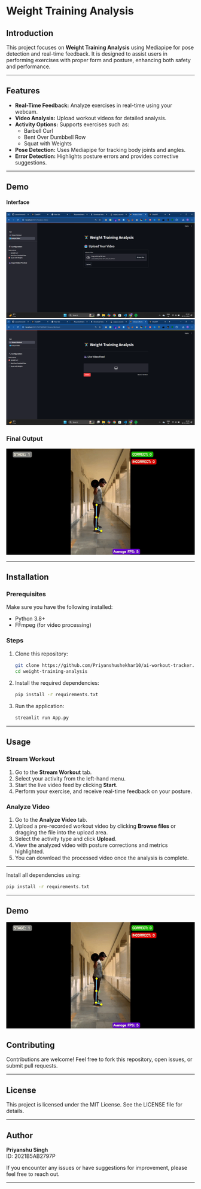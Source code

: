 # Weight Training Analysis

## Introduction

This project focuses on **Weight Training Analysis** using Mediapipe for pose detection and real-time feedback. It is designed to assist users in performing exercises with proper form and posture, enhancing both safety and performance.

---

## Features

- **Real-Time Feedback:** Analyze exercises in real-time using your webcam.
- **Video Analysis:** Upload workout videos for detailed analysis.
- **Activity Options:** Supports exercises such as:
  - Barbell Curl
  - Bent Over Dumbbell Row
  - Squat with Weights
- **Pose Detection:** Uses Mediapipe for tracking body joints and angles.
- **Error Detection:** Highlights posture errors and provides corrective suggestions.

---

## Demo

#### Interface

![Image](image1.png)
![Image](image.png)

### Final Output

![Final Output Demo](final_output.gif)

---

## Installation

### Prerequisites

Make sure you have the following installed:

- Python 3.8+
- FFmpeg (for video processing)

### Steps

1. Clone this repository:

   ```bash
   git clone https://github.com/Priyanshushekhar10/ai-workout-tracker.git
   cd weight-training-analysis
   ```

2. Install the required dependencies:

   ```bash
   pip install -r requirements.txt
   ```

3. Run the application:
   ```bash
   streamlit run App.py
   ```

---

## Usage

### Stream Workout

1. Go to the **Stream Workout** tab.
2. Select your activity from the left-hand menu.
3. Start the live video feed by clicking **Start**.
4. Perform your exercise, and receive real-time feedback on your posture.

### Analyze Video

1. Go to the **Analyze Video** tab.
2. Upload a pre-recorded workout video by clicking **Browse files** or dragging the file into the upload area.
3. Select the activity type and click **Upload**.
4. View the analyzed video with posture corrections and metrics highlighted.
5. You can download the processed video once the analysis is complete.

---

Install all dependencies using:

```bash
pip install -r requirements.txt
```

---

## Demo

![Final Output Demo](final_output.gif)

## Contributing

Contributions are welcome! Feel free to fork this repository, open issues, or submit pull requests.

---

## License

This project is licensed under the MIT License. See the LICENSE file for details.

---

## Author

**Priyanshu Singh**  
ID: 2021B5AB2797P

If you encounter any issues or have suggestions for improvement, please feel free to reach out.

---
